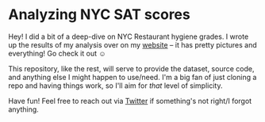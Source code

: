 # Analyzing NYC SAT scores

Hey! I did a bit of a deep-dive on NYC Restaurant hygiene grades. I wrote up the results of my analysis over on my [website](http://datafra.me/blog/Calling-out-NYC-restaurant-violations) – it has pretty pictures and everything! Go check it out ☺️

This repository, like the rest, will serve to provide the dataset, source code, and anything else I might happen to use/need. I'm a big fan of just cloning a repo and having things work, so I'll aim for *that* level of simplicity.

Have fun! Feel free to reach out via [Twitter](https://twitter.com/dataframing) if something's not right/I forgot anything.